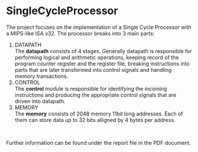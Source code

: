 # SingleCycleProcessor
The project focuses on the implementation of a Single Cycle Processor with a MIPS-like ISA x32. The processor breaks into 3 main parts:
<ol>
  <li>DATAPATH</li>  The <strong>datapath</strong> consists of 4 stages. Generally datapath is responsible for performing logical and arithmetic operations, keeping record of the program counter register and the register file, breaking instructions into parts that are later transformed into control signals and handling memory transactions. <br>
    
  <li>CONTROL</li>  The <strong>control</strong> module is responsible for identifying the incoming instructions and producing the appropriate control signals that are driven into datapath. <br>
  <li>MEMORY</li>  The <strong>memory</strong> consists of 2048 memory 11bit long addresses. Each of them can store data up to 32 bits alligned by 4 bytes per address. 
</ol> <br>

Further information can be found under the report file in the PDF document.
